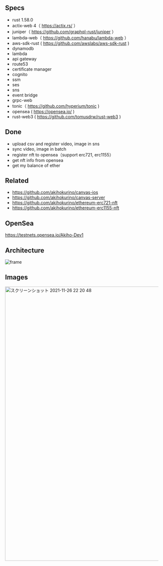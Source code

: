 ## Specs
- rust 1.58.0
- actix-web 4（ https://actix.rs/ ）
- juniper（ https://github.com/graphql-rust/juniper ）
- lambda-web（ https://github.com/hanabu/lambda-web ）
- aws-sdk-rust ( https://github.com/awslabs/aws-sdk-rust )
- dynamodb
- lambda
- api gateway
- route53
- certificate manager
- cognito
- ssm
- ses
- sns
- event bridge
- grpc-web
- tonic（ https://github.com/hyperium/tonic )
- opensea ( https://opensea.io/ )
- rust-web3 ( https://github.com/tomusdrw/rust-web3 )

## Done
- upload csv and register video, image in sns
- sync video, image in batch
- register nft to opensea（support erc721, erc1155）
- get nft info from opensea
- get my balance of ether

## Related
- https://github.com/akihokurino/canvas-ios
- https://github.com/akihokurino/canvas-server
- https://github.com/akihokurino/ethereum-erc721-nft
- https://github.com/akihokurino/ethereum-erc1155-nft

## OpenSea
https://testnets.opensea.io/Akiho-Dev1

## Architecture

![frame](https://user-images.githubusercontent.com/2268288/167145770-5a75ee35-b51f-491e-ad58-c9848e58de1d.png)

## Images

<img width="900" alt="スクリーンショット 2021-11-26 22 20 48" src="https://user-images.githubusercontent.com/2268288/143587631-75daf147-1169-40ea-a26b-ed930dd5456b.png">
